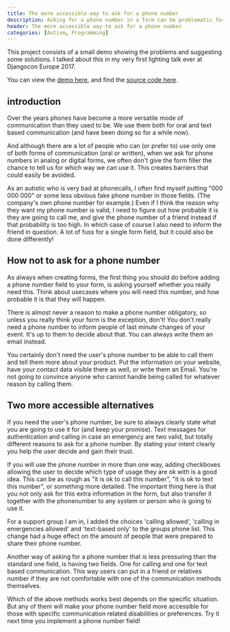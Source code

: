 ```yaml
---
title: The more accessible way to ask for a phone number
description: Asking for a phone number in a form can be problematic for users.
header: The more accessible way to ask for a phone number
categories: [Autism, Programming]
---
```


This project consists of a small demo showing the problems and suggesting some solutions. I talked about this in my very first lighting talk ever at Djangocon Europe 2017.

You can view the [demo here](https://aspigirlcodes.github.io/accessiblephone/), and find the [source code here](https://github.com/aspigirlcodes/accessiblephone).

## introduction

Over the years phones have become a more versatile mode of communication than they used to be. We use them both for oral and text based communication (and have been doing so for a while now).

And although there are a lot of people who can (or prefer to) use only one of both forms of communication (oral or written), when we ask for phone numbers in analog or digital forms, we often don't give the form filler the chance to tell us for which way we can use it. This creates barriers that could easily be avoided.

As an autistic who is very bad at phonecalls, I often find myself putting "000 000 000" or some less obvious fake phone number in those fields. (The company's own phone number for example.) Even if I think the reason why they want my phone number is valid, I need to figure out how probable it is they are going to call me, and give the phone number of a friend instead if that probability is too high. In which case of course I also need to inform the friend in question. A lot of fuss for a single form field, but it could also be done differently!

## How not to ask for a phone number

As always when creating forms, the first thing you should do before adding a phone number field to your form, is asking yourself whether you really need this. Think about usecases where you will need this number, and how probable it is that they will happen.

There is almost never a reason to make a phone number obligatory, so unless you really think your form is the exception, don't! You don't really need a phone number to inform people of last minute changes of your event. It's up to them to decide about that. You can always write them an email instead.

You certainly don't need the user's phone number to be able to call them and tell them more about your product. Put the information on your website, have your contact data visible there as well, or write them an Email. You're not going to convince anyone who cannot handle being called for whatever reason by calling them.

## Two more accessible alternatives

If you need the user's phone number, be sure to always clearly state what you are going to use it for (and keep your promise). Text messages for authentication and calling in case an emergency are two valid, but totally different reasons to ask for a phone number. By stating your intent clearly you help the user decide and gain their trust.

If you will use the phone number in more than one way, adding checkboxes allowing the user to decide which type of usage they are ok with is a good idea. This can be as rough as "it is ok to call this number", "it is ok to text this number", or something more detailed. The important thing here is that you not only ask for this extra information in the form, but also transfer it together with the phonenumber to any system or person who is going to use it.

For a support group I am in, I added the choices 'calling allowed', 'calling in emergencies allowed' and 'text-based only' to the groups phone list. This change had a huge effect on the amount of people that were prepared to share their phone number.

Another way of asking for a phone number that is less pressuring than the standard one field, is having two fields. One for calling and one for text based communication. This way users can put in a friend or relatives number if they are not comfortable with one of the communication methods themselves.

Which of the above methods works best depends on the specific situation. But any of them will make your phone number field more accessible for those with specific communication related disabilities or preferences. Try it next time you implement a phone number field!
